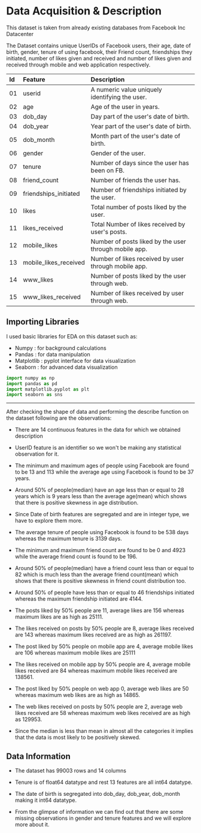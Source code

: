 #  Data Acquisition & Description

This dataset is taken from already existing databases from Facebook Inc Datacenter

The Dataset contains unique UserIDs of Facebook users, their age, date of birth, gender, tenure of using facebook, their Friend count, friendships they initiated, number of likes given and received and number of likes given and received through mobile and web application respectively.

|Id|Feature|Description|
|:--|:--|:--|
|01| userid                 | A numeric value uniquely identifying the user.|
|02| age                    | Age of the user in years.|
|03| dob_day                | Day part of the user's date of birth.|
|04| dob_year               | Year part of the user's date of birth.| 
|05| dob_month              | Month part of the user's date of birth.|
|06| gender                 | Gender of the user.| 
|07| tenure                 | Number of days since the user has been on FB.|
|08| friend_count           | Number of friends the user has.|
|09| friendships_initiated  | Number of friendships initiated by the user.|
|10| likes                  | Total number of posts liked by the user.|
|11| likes_received         | Total Number of likes received by user's posts.|
|12| mobile_likes           | Number of posts liked by the user through mobile app.|
|13| mobile_likes_received  | Number of likes received by user through mobile app.|
|14| www_likes              | Number of posts liked by the user through web.|
|15| www_likes_received     | Number of likes received by user  through web.| 

## Importing Libraries

I used basic libraries for EDA on this dataset such as:
- Numpy : for background calculations
- Pandas : for data manipulation
- Matplotlib : pyplot interface for data visualization
- Seaborn : for advanced data visualization

```python
import numpy as np
import pandas as pd
import matplotlib.pyplot as plt
import seaborn as sns
```

------------

After checking the shape of data and performing the describe function on the dataset following are the observations:

- There are 14 continuous features in the data for which we obtained description

- UserID feature is an identifier so we won't be making any statistical observation for it.

- The minimum and maximum ages of people using Facebook are found to be 13 and 113 while the average age using Facebook is found to be 37 years.

- Around 50% of people(median) have an age less than or equal to 28 years which is 9 years less than the average age(mean) which shows that there is positive skewness in age distribution.

- Since Date of birth features are segregated and are in integer type, we have to explore them more.

- The average tenure of people using Facebook is found to be 538 days whereas the maximum tenure is 3139 days.

- The minimum and maximum friend count are found to be 0 and 4923 while the average friend count is found to be 196.

- Around 50% of people(median) have a friend count less than or equal to 82 which is much less than the average friend count(mean) which shows that there is positive skewness in friend count distribution too.

- Around 50% of people have less than or equal to 46 friendships initiated whereas the maximum friendship initiated are 4144.

- The posts liked by 50% people are 11, average likes are 156 whereas maximum likes are as high as 25111.

- The likes received on posts by 50% people are 8, average likes received are 143 whereas maximum likes received are as high as 261197.

- The post liked by 50% people on mobile app are 4, average mobile likes are 106 whereas maximum mobile likes are 25111

- The likes received on mobile app by 50% people are 4, average mobile likes received are 84 whereas maximum mobile likes received are 138561.

- The post liked by 50% people on web app 0, average web likes are 50 whereas maximum web likes are as high as 14865.

- The web likes received on posts by 50% people are 2, average web likes received are 58 whereas maximum web likes received are as high as 129953.

- Since the median is less than mean in almost all the categories it implies that the data is most likely to be positively skewed.

## Data Information

- The dataset has 99003 rows and 14 columns

- Tenure is of float64 datatype and rest 13 features are all int64 datatype.

- The date of birth is segregated into dob_day, dob_year, dob_month making it int64 datatype.

- From the glimpse of information we can find out that there are some missing observations in gender and tenure features and we will explore more about it.

